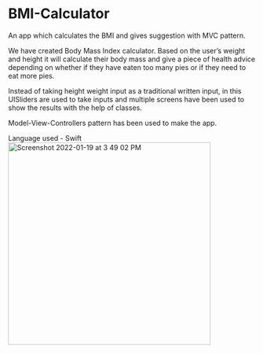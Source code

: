 # BMI-Calculator
An app which calculates the BMI and gives suggestion with MVC pattern.

We have created Body Mass Index calculator.
Based on the user’s weight and height it will calculate their body mass and give a piece of health advice depending on whether if they have eaten too many pies or if they need to eat more pies. 

Instead of taking height weight input as a traditional written input, in this UISliders are used to take inputs and multiple screens have been used to show the results with the help of classes.

Model-View-Controllers pattern has been used to make the app.

Language used - Swift
<img width="412" alt="Screenshot 2022-01-19 at 3 49 02 PM" src="https://user-images.githubusercontent.com/93306058/150111770-45e25003-0764-4ecb-8546-b0ae7277ec6e.png">





